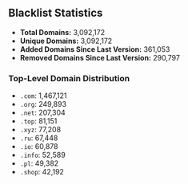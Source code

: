 ## Blacklist Statistics

- **Total Domains:** 3,092,172
- **Unique Domains:** 3,092,172
- **Added Domains Since Last Version:** 361,053
- **Removed Domains Since Last Version:** 290,797

### Top-Level Domain Distribution

-  `.com`: 1,467,121
-  `.org`: 249,893
-  `.net`: 207,304
-  `.top`: 81,151
-  `.xyz`: 77,208
-  `.ru`: 67,448
-  `.io`: 60,878
-  `.info`: 52,589
-  `.pl`: 49,382
-  `.shop`: 42,192
